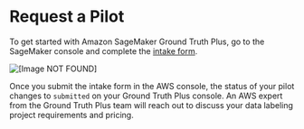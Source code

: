 # Request a Pilot<a name="gtp-request-pilot"></a>

To get started with Amazon SageMaker Ground Truth Plus, go to the SageMaker console and complete the [intake form](https://console.aws.amazon.com/sagemaker/groundtruth#/plus)\.

![\[Image NOT FOUND\]](http://docs.aws.amazon.com/sagemaker/latest/dg/images/gtb-intake-form.png)

Once you submit the intake form in the AWS console, the status of your pilot changes to `submitted` on your Ground Truth Plus console\. An AWS expert from the Ground Truth Plus team will reach out to discuss your data labeling project requirements and pricing\.
